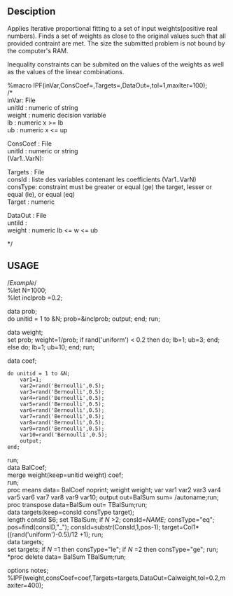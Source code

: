 ## Desciption  
Applies Iterative proportional fitting to a set of input weights(positive real numbers).
Finds a set of weights as close to the original values such that all provided contraint are met.
The size the submitted problem is not bound by the computer's RAM.

Inequality constraints can be submited on the values of the weights as well as the values of the linear combinations.  

%macro IPF(inVar,ConsCoef=,Targets=,DataOut=,tol=1,maxIter=100);  
/*  
inVar: File  
    unitId      : numeric of string  
    weight      : numeric decision variable  
	lb	: numeric x >= lb  
	ub	: numeric x <= up  

ConsCoef 	: File  
    unitId      : numeric or string  
    (Var1..VarN):  

Targets : File  
	consId 	: liste des variables contenant les coefficients (Var1..VarN)  
	consType: constraint must be greater or equal (ge) the target, lesser or equal (le), or equal (eq)  
	Target  : numeric    

DataOut : File  
    untiId      :  
    weight	: numeric lb <=	w <= ub  

*/

## USAGE 

/*Example*/  
%let N=1000;  
%let inclprob =0.2;  

data prob;  
	do unitid = 1 to &N;
		prob=&inclprob;
		output;
	end;
run;  

data weight;  
	set prob;
	weight=1/prob;
	if rand('uniform') < 0.2 then do;
		lb=1;
		ub=3;
	end;
	else do;
		lb=1;
		ub=10;
	end;
run;  

data coef;  

	do unitid = 1 to &N;
		var1=1;
		var2=rand('Bernoulli',0.5);
		var3=rand('Bernoulli',0.5);
		var4=rand('Bernoulli',0.5);
		var5=rand('Bernoulli',0.5);
		var6=rand('Bernoulli',0.5);
		var7=rand('Bernoulli',0.5);
		var8=rand('Bernoulli',0.5);
		var9=rand('Bernoulli',0.5);
		var10=rand('Bernoulli',0.5);
		output; 
	end;
run;  
data BalCoef;  
	merge weight(keep=unitid weight) coef;  
run;  
proc means data= BalCoef noprint; weight weight; var var1 var2 var3 var4 var5 var6 var7 var8 var9 var10; output out=BalSum sum= /autoname;run;  
proc transpose data=BalSum out= TBalSum;run;  
data targets(keep=consId consType target);  
	length consId $6;
	set TBalSum;
	if _N_ >2;
	consId=_NAME_;
	consType="eq";
	pos=find(consID,"_");
	consId=substr(ConsId,1,pos-1);
	target=Col1*((rand('uniform')-0.5)/12 +1);
run;  
data targets;  
	set targets;
	if _N_ =1 then consType="le";
	if _N_ =2 then consType="ge";
run;  
*proc delete data= BalSum TBalSum;run;  

options notes;  
%IPF(weight,consCoef=coef,Targets=targets,DataOut=Calweight,tol=0.2,maxiter=400);
